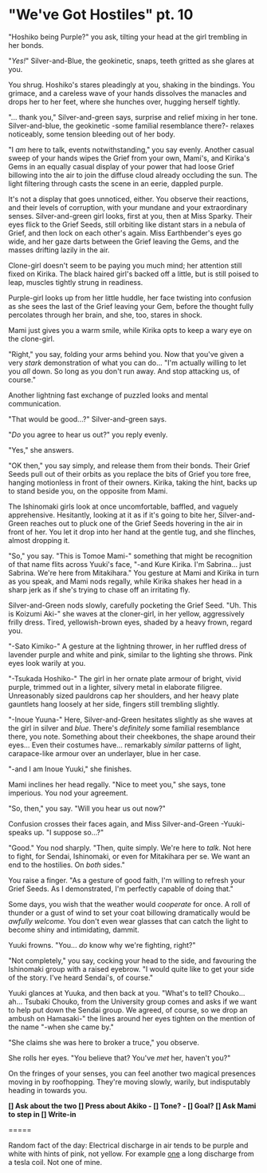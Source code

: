# "We've Got Hostiles" pt. 10

"Hoshiko being Purple?" you ask, tilting your head at the girl trembling in her bonds.

"*Yes!*" Silver-and-Blue, the geokinetic, snaps, teeth gritted as she glares at you.

You shrug. Hoshiko's stares pleadingly at you, shaking in the bindings. You grimace, and a careless wave of your hands dissolves the manacles and drops her to her feet, where she hunches over, hugging herself tightly.

"... thank you," Silver-and-green says, surprise and relief mixing in her tone. Silver-and-blue, the geokinetic -some familial resemblance there?- relaxes noticeably, some tension bleeding out of her body.

"I *am* here to talk, events notwithstanding," you say evenly. Another casual sweep of your hands wipes the Grief from your own, Mami's, and Kirika's Gems in an equally casual display of your power that had loose Grief billowing into the air to join the diffuse cloud already occluding the sun. The light filtering through casts the scene in an eerie, dappled purple.

It's not a display that goes unnoticed, either. You observe their reactions, and their levels of corruption, with your mundane and your extraordinary senses. Silver-and-green girl looks, first at you, then at Miss Sparky. Their eyes flick to the Grief Seeds, still orbiting like distant stars in a nebula of Grief, and then lock on each other's again. Miss Earthbender's eyes go wide, and her gaze darts between the Grief leaving the Gems, and the masses drifting lazily in the air.

Clone-girl doesn't seem to be paying you much mind; her attention still fixed on Kirika. The black haired girl's backed off a little, but is still poised to leap, muscles tightly strung in readiness.

Purple-girl looks up from her little huddle, her face twisting into confusion as she sees the last of the Grief leaving your Gem, before the thought fully percolates through her brain, and she, too, stares in shock.

Mami just gives you a warm smile, while Kirika opts to keep a wary eye on the clone-girl.

"Right," you say, folding your arms behind you. Now that you've given a very *stark* demonstration of what you can do... "I'm actually willing to let you *all* down. So long as you don't run away. And stop attacking us, of course."

Another lightning fast exchange of puzzled looks and mental communication.

"That would be good...?" Silver-and-green says.

"*Do* you agree to hear us out?" you reply evenly.

"Yes," she answers.

"OK then," you say simply, and release them from their bonds. Their Grief Seeds pull out of their orbits as you replace the bits of Grief you tore free, hanging motionless in front of their owners. Kirika, taking the hint, backs up to stand beside you, on the opposite from Mami.

The Ishinomaki girls look at once uncomfortable, baffled, and vaguely apprehensive. Hesitantly, looking at it as if it's going to bite her, Silver-and-Green reaches out to pluck one of the Grief Seeds hovering in the air in front of her. You let it drop into her hand at the gentle tug, and she flinches, almost dropping it.

"So," you say. "This is Tomoe Mami-" something that might be recognition of that name flits across Yuuki's face, "-and Kure Kirika. I'm Sabrina... just Sabrina. We're here from Mitakihara." You gesture at Mami and Kirika in turn as you speak, and Mami nods regally, while Kirika shakes her head in a sharp jerk as if she's trying to chase off an irritating fly.

Silver-and-Green nods slowly, carefully pocketing the Grief Seed. "Uh. This is Koizumi Aki-" she waves at the cloner-girl, in her yellow, aggressively frilly dress. Tired, yellowish-brown eyes, shaded by a heavy frown, regard you.

"-Sato Kimiko-" A gesture at the lightning thrower, in her ruffled dress of lavender purple and white and pink, similar to the lighting she throws. Pink eyes look warily at you.

"-Tsukada Hoshiko-" The girl in her ornate plate armour of bright, vivid purple, trimmed out in a lighter, silvery metal in elaborate filigree. Unreasonably sized pauldrons cap her shoulders, and her heavy plate gauntlets hang loosely at her side, fingers still trembling slightly.

"-Inoue Yuuna-" Here, Silver-and-Green hesitates slightly as she waves at the girl in silver and *blue*. There's *definitely* some familial resemblance there, you note. Something about their cheekbones, the shape around their eyes... Even their costumes have... remarkably *similar* patterns of light, carapace-like armour over an underlayer, blue in her case.

"-and I am Inoue Yuuki," she finishes.

Mami inclines her head regally. "Nice to meet you," she says, tone imperious. You nod your agreement.

"So, then," you say. "Will you hear us out now?"

Confusion crosses their faces again, and Miss Silver-and-Green -Yuuki- speaks up. "I suppose so...?"

"Good." You nod sharply. "Then, quite simply. We're here to *talk*. Not here to fight, for Sendai, Ishinomaki, or even for Mitakihara per se. We want an end to the hostilies. On *both* sides."

You raise a finger. "As a gesture of good faith, I'm willing to refresh your Grief Seeds. As I demonstrated, I'm perfectly capable of doing that."

Some days, you wish that the weather would *cooperate* for once. A roll of thunder or a gust of wind to set your coat billowing dramatically would be *awfully welcome.* You don't even wear glasses that can catch the light to become shiny and intimidating, dammit.

Yuuki frowns. "You... *do* know why we're fighting, right?"

"Not completely," you say, cocking your head to the side, and favouring the Ishinomaki group with a raised eyebrow. "I would quite like to get your side of the story. I've heard Sendai's, of course."

Yuuki glances at Yuuka, and then back at you. "What's to tell? Chouko... ah... Tsubaki Chouko, from the University group comes and asks if we want to help put down the Sendai group. We agreed, of course, so we drop an ambush on Hamasaki-" the lines around her eyes tighten on the mention of the name "-when she came by."

"She claims she was here to broker a truce," you observe.

She rolls her eyes. "You believe that? You've *met* her, haven't you?"

On the fringes of your senses, you can feel another two magical presences moving in by roofhopping. They're moving slowly, warily, but indisputably heading in towards you.

**\[] Ask about the two
\[] Press about Akiko
\- \[] Tone?
\- \[] Goal?
\[] Ask Mami to step in
\[] Write-in**

\=====​

Random fact of the day: Electrical discharge in air tends to be purple and white with hints of pink, not yellow. For example [one](http://i.imgur.com/FzDhFH9.jpg) a long discharge from a tesla coil. Not one of mine.
